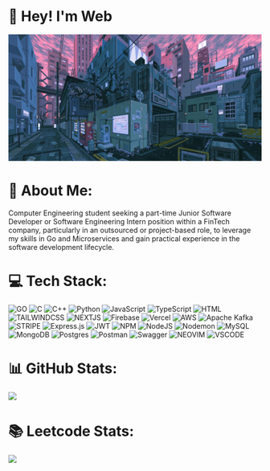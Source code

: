 # 👋 Hey! I'm Web
![](./gifs/city.gif)

# 💫 About Me:
Computer Engineering student seeking a part-time Junior Software Developer or Software Engineering Intern position within a FinTech company, particularly in an outsourced or project-based role, to leverage my skills in Go and Microservices and gain practical experience in the software development lifecycle.


# 💻 Tech Stack:
![GO](https://img.shields.io/badge/Go-00ADD8?style=for-the-badge&logo=go&logoColor=white) ![C](https://img.shields.io/badge/c-%2300599C.svg?style=for-the-badge&logo=c&logoColor=white) ![C++](https://img.shields.io/badge/c++-%2300599C.svg?style=for-the-badge&logo=c%2B%2B&logoColor=white) ![Python](https://img.shields.io/badge/python-3670A0?style=for-the-badge&logo=python&logoColor=ffdd54) ![JavaScript](https://img.shields.io/badge/javascript-%23323330.svg?style=for-the-badge&logo=javascript&logoColor=%23F7DF1E) ![TypeScript](https://img.shields.io/badge/typescript-%23007ACC.svg?style=for-the-badge&logo=typescript&logoColor=white) ![HTML](https://img.shields.io/badge/HTML5-E34F26?style=for-the-badge&logo=html5&logoColor=white) ![TAILWINDCSS](https://img.shields.io/badge/Tailwind_CSS-38B2AC?style=for-the-badge&logo=tailwind-css&logoColor=white) ![NEXTJS](https://img.shields.io/badge/next.js-000000?style=for-the-badge&logo=nextdotjs&logoColor=white) ![Firebase](https://img.shields.io/badge/firebase-%23039BE5.svg?style=for-the-badge&logo=firebase) ![Vercel](https://img.shields.io/badge/vercel-%23000000.svg?style=for-the-badge&logo=vercel&logoColor=white) ![AWS](https://img.shields.io/badge/AWS-%23FF9900.svg?style=for-the-badge&logo=amazon-aws&logoColor=white) ![Apache Kafka](https://img.shields.io/badge/Apache%20Kafka-000?style=for-the-badge&logo=apachekafka) ![STRIPE](https://img.shields.io/badge/Stripe-626CD9?style=for-the-badge&logo=Stripe&logoColor=white) ![Express.js](https://img.shields.io/badge/express.js-%23404d59.svg?style=for-the-badge&logo=express&logoColor=%2361DAFB) ![JWT](https://img.shields.io/badge/JWT-black?style=for-the-badge&logo=JSON%20web%20tokens) ![NPM](https://img.shields.io/badge/NPM-%23CB3837.svg?style=for-the-badge&logo=npm&logoColor=white) ![NodeJS](https://img.shields.io/badge/node.js-6DA55F?style=for-the-badge&logo=node.js&logoColor=white) ![Nodemon](https://img.shields.io/badge/NODEMON-%23323330.svg?style=for-the-badge&logo=nodemon&logoColor=%BBDEAD) ![MySQL](https://img.shields.io/badge/mysql-4479A1.svg?style=for-the-badge&logo=mysql&logoColor=white) ![MongoDB](https://img.shields.io/badge/MongoDB-%234ea94b.svg?style=for-the-badge&logo=mongodb&logoColor=white) ![Postgres](https://img.shields.io/badge/postgres-%23316192.svg?style=for-the-badge&logo=postgresql&logoColor=white) ![Postman](https://img.shields.io/badge/Postman-FF6C37?style=for-the-badge&logo=postman&logoColor=white) ![Swagger](https://img.shields.io/badge/-Swagger-%23Clojure?style=for-the-badge&logo=swagger&logoColor=white) ![NEOVIM](https://img.shields.io/badge/NeoVim-%2357A143.svg?&style=for-the-badge&logo=neovim&logoColor=white) ![VSCODE](https://img.shields.io/badge/Visual_Studio_Code-0078D4?style=for-the-badge&logo=visual%20studio%20code&logoColor=white)
# 📊 GitHub Stats:
<!--![](https://github-readme-stats.vercel.app/api?username=webbacillus&theme=catppuccin_mocha&hide_border=false&include_all_commits=false&count_private=false)<br/> -->
<!--![](https://github-readme-stats.vercel.app/api/top-langs/?username=webbacillus&theme=catppuccin_mocha&hide_border=false&include_all_commits=false&count_private=false&layout=compact) -->
![](http://github-profile-summary-cards.vercel.app/api/cards/profile-details?username=webbacillus&theme=moonlight) 
# 📚 Leetcode Stats:
![](https://leetcard.jacoblin.cool/webbalaka?ext=heatmap&theme=catppuccinMocha&font=IBM%20Plex%20Sans%20Devanagari)
<!-- Proudly created with GPRM ( https://gprm.itsvg.in ) -->
